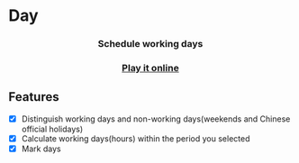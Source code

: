 # Day

<h3 align="center">Schedule working days</h3>
<h3 align="center">
  <a href="https://day.kric.cc">Play it online</a>
</h3>

## Features

- [x] Distinguish working days and non-working days(weekends and Chinese official holidays)
- [x] Calculate working days(hours) within the period you selected
- [x] Mark days
